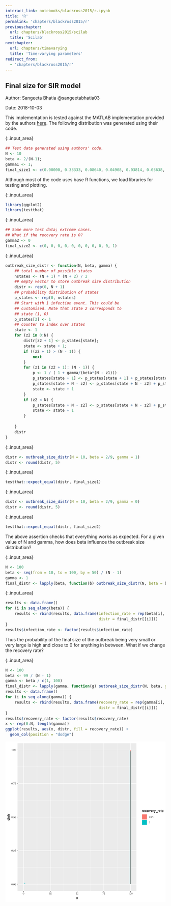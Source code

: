 ```yaml
---
interact_link: notebooks/blackross2015/r.ipynb
title: 'R'
permalink: 'chapters/blackross2015/r'
previouschapter:
  url: chapters/blackross2015/scilab
  title: 'Scilab'
nextchapter:
  url: chapters/timevarying
  title: 'Time-varying parameters'
redirect_from:
  - 'chapters/blackross2015/r'
---
```


## Final size for SIR model

Author: Sangeeta Bhatia @sangeetabhatia03

Date: 2018-10-03

This implementation is tested against the MATLAB implementation provided by the authors [here](https://www-sciencedirect-com.iclibezp1.cc.ic.ac.uk/science/article/pii/S0022519314006882#s0035). The following distribution was generated using their code.


{:.input_area}
```R
## Test data generated using authors' code.
N <- 10
beta <- 2/(N-1);
gamma1 <- 1;
final_size1 <- c(0.00000, 0.33333, 0.08640, 0.04908, 0.03814, 0.03638, 0.04079, 0.05256, 0.07614, 0.11862, 0.16854)
```

Although most of the code uses base R functions, we load libraries for testing and plotting.


{:.input_area}
```R
library(ggplot2)
library(testthat)
```


{:.input_area}
```R
## Some more test data; extreme cases.
## What if the recovery rate is 0?
gamma2 <- 0
final_size2 <- c(0, 0, 0, 0, 0, 0, 0, 0, 0, 0, 1)
```


{:.input_area}
```R
outbreak_size_distr <- function(N, beta, gamma) {
    ## total number of possible states
    nstates <- (N + 1) * (N + 2) / 2
    ## empty vector to store outbreak size distribution
    distr <- rep(0, N + 1)
    ## probability distribution of states
    p_states <- rep(0, nstates)
    ## Start with 1 infection event. This could be 
    ## customised. Note that state 2 corresponds to
    ## state (1, 0)
    p_states[2] <- 1
    ## counter to index over states
    state <- 1
    for (z2 in 0:N) {
        distr[z2 + 1] <- p_states[state];
        state <- state + 1;
        if ((z2 + 1) > (N - 1)) {
            next
        }        
        for (z1 in (z2 + 1): (N - 1)) {
            p <- 1 / ( 1 + gamma/(beta*(N - z1)))
            p_states[state + 1] <- p_states[state + 1] + p_states[state] * p
            p_states[state + N - z2] <- p_states[state + N - z2] + p_states[state] * (1 - p)
            state <- state + 1
        }
        if (z2 < N) {
            p_states[state + N - z2] <- p_states[state + N - z2] + p_states[state] 
            state <- state + 1         
        }

    }
    distr
}
```


{:.input_area}
```R
distr <- outbreak_size_distr(N = 10, beta = 2/9, gamma = 1)
distr <- round(distr, 5)
```


{:.input_area}
```R
testthat::expect_equal(distr, final_size1)
```


{:.input_area}
```R
distr <- outbreak_size_distr(N = 10, beta = 2/9, gamma = 0)
distr <- round(distr, 5)
```


{:.input_area}
```R
testthat::expect_equal(distr, final_size2)
```

The above assertion checks that everything works as expected. For a given value of N and gamma, how does beta influence the outbreak size distribution?


{:.input_area}
```R
N <- 100
beta <- seq(from = 10, to = 100, by = 50) / (N - 1)
gamma <- 1
final_distr <- lapply(beta, function(b) outbreak_size_distr(N, beta = b, gamma))
```


{:.input_area}
```R
results <- data.frame()
for (i in seq_along(beta)) {
    results <- rbind(results, data.frame(infection_rate = rep(beta[i], N + 1), 
                                         distr = final_distr[[i]]))
}
results$infection_rate <- factor(results$infection_rate)
```

Thus the probability of the final size of the outbreak being very small or very large is high and close to 0 for anything in between. 
What if we change the recovery rate?


{:.input_area}
```R
N <- 100
beta <- 99 / (N - 1)
gamma <- beta / c(1, 100)
final_distr <- lapply(gamma, function(g) outbreak_size_distr(N, beta, gamma = g))
results <- data.frame()
for (i in seq_along(gamma)) {
    results <- rbind(results, data.frame(recovery_rate = rep(gamma[i], N + 1), 
                                         distr = final_distr[[i]]))
}
results$recovery_rate <- factor(results$recovery_rate)
x <- rep(0:N, length(gamma))
ggplot(results, aes(x, distr, fill = recovery_rate)) +
  geom_col(position = "dodge")                   
```




![png](../../images/chapters/blackross2015/r_15_1.png)

